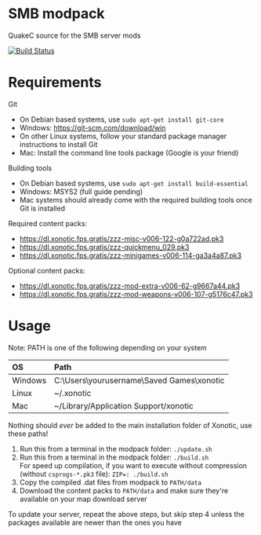 SMB modpack
===========

QuakeC source for the SMB server mods
<!---
[![Build Status](https://travis-ci.org/MarioSMB/modpack.svg?branch=master)](https://travis-ci.org/MarioSMB/modpack)
!-->
[![Build Status](https://img.shields.io/github/actions/workflow/status/MarioSMB/modpack/build.yml)](https://github.com/MarioSMB/modpack/actions)

Requirements
============

Git
 - On Debian based systems, use `sudo apt-get install git-core`
 - Windows: https://git-scm.com/download/win
 - On other Linux systems, follow your standard package manager instructions to install Git
 - Mac: Install the command line tools package (Google is your friend)

Building tools
 - On Debian based systems, use `sudo apt-get install build-essential`
 - Windows: MSYS2 (full guide pending)
 - Mac systems should already come with the required building tools once Git is installed
 
Required content packs:
 - https://dl.xonotic.fps.gratis/zzz-misc-v006-122-g0a722ad.pk3
 - https://dl.xonotic.fps.gratis/zzz-quickmenu_029.pk3
 - https://dl.xonotic.fps.gratis/zzz-minigames-v006-114-ga3a4a87.pk3

Optional content packs:
 - https://dl.xonotic.fps.gratis/zzz-mod-extra-v006-62-g9667a44.pk3
 - https://dl.xonotic.fps.gratis/zzz-mod-weapons-v006-107-g5176c47.pk3


Usage
=====

Note: PATH is one of the following depending on your system

|OS|Path|
|:--|:--|
|Windows|C:\Users\yourusername\Saved Games\xonotic|
|Linux|~/.xonotic|
|Mac|~/Library/Application Support/xonotic|
Nothing should *ever* be added to the main installation folder of Xonotic, use these paths!

1. Run this from a terminal in the modpack folder: `./update.sh`
2. Run this from a terminal in the modpack folder: `./build.sh` <br/>
For speed up compilation, if you want to execute without compression (without `csprogs-*.pk3` file): `ZIP=: ./build.sh`
3. Copy the compiled .dat files from modpack to `PATH/data`
4. Download the content packs to `PATH/data` and make sure they're available on your map download server

To update your server, repeat the above steps, but skip step 4 unless the packages available are newer than the ones you have
